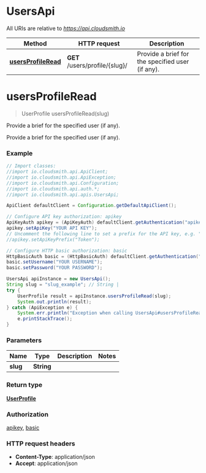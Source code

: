 # UsersApi

All URIs are relative to *https://api.cloudsmith.io*

Method | HTTP request | Description
------------- | ------------- | -------------
[**usersProfileRead**](UsersApi.md#usersProfileRead) | **GET** /users/profile/{slug}/ | Provide a brief for the specified user (if any).


<a name="usersProfileRead"></a>
# **usersProfileRead**
> UserProfile usersProfileRead(slug)

Provide a brief for the specified user (if any).

Provide a brief for the specified user (if any).

### Example
```java
// Import classes:
//import io.cloudsmith.api.ApiClient;
//import io.cloudsmith.api.ApiException;
//import io.cloudsmith.api.Configuration;
//import io.cloudsmith.api.auth.*;
//import io.cloudsmith.api.apis.UsersApi;

ApiClient defaultClient = Configuration.getDefaultApiClient();

// Configure API key authorization: apikey
ApiKeyAuth apikey = (ApiKeyAuth) defaultClient.getAuthentication("apikey");
apikey.setApiKey("YOUR API KEY");
// Uncomment the following line to set a prefix for the API key, e.g. "Token" (defaults to null)
//apikey.setApiKeyPrefix("Token");

// Configure HTTP basic authorization: basic
HttpBasicAuth basic = (HttpBasicAuth) defaultClient.getAuthentication("basic");
basic.setUsername("YOUR USERNAME");
basic.setPassword("YOUR PASSWORD");

UsersApi apiInstance = new UsersApi();
String slug = "slug_example"; // String | 
try {
    UserProfile result = apiInstance.usersProfileRead(slug);
    System.out.println(result);
} catch (ApiException e) {
    System.err.println("Exception when calling UsersApi#usersProfileRead");
    e.printStackTrace();
}
```

### Parameters

Name | Type | Description  | Notes
------------- | ------------- | ------------- | -------------
 **slug** | **String**|  |

### Return type

[**UserProfile**](UserProfile.md)

### Authorization

[apikey](../README.md#apikey), [basic](../README.md#basic)

### HTTP request headers

 - **Content-Type**: application/json
 - **Accept**: application/json

